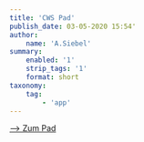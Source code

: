 ```yaml
---
title: 'CWS Pad'
publish_date: 03-05-2020 15:54'
author:
    name: 'A.Siebel'
summary:
    enabled: '1'
    strip_tags: '1'
    format: short
taxonomy:
    tag:
        - 'app'
---
```


[--> Zum Pad](https://pad.cws-lernen.de)